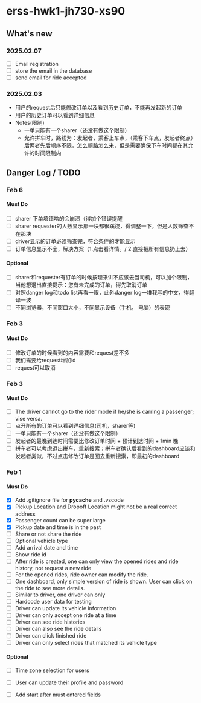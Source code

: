 # erss-hwk1-jh730-xs90

## What's new

### 2025.02.07

- [ ] Email registration
- [ ] store the email in the database
- [ ] send email for ride accepted

### 2025.02.03

- 用户的request后只能修改订单以及看到历史订单，不能再发起新的订单
- 用户的历史订单可以看到详细信息
- Notes(限制)
    - 一单只能有一个sharer（还没有做这个限制）
    - 允许拼车时，路线为：发起者，乘客上车点，（乘客下车点，发起者终点）后两者先后顺序不限，怎么顺路怎么来，但是需要确保下车时间都在其允许的时间限制内

## Danger Log / TODO

### Feb 6

#### Must Do
- [ ] sharer 下单填错啥的会崩溃（得加个错误提醒
- [ ] sharer requester的人数显示那一块都很蹊跷，得调整一下，但是人数筛查不在那块
- [ ] driver显示的订单必须筛查完，符合条件的才能显示
- [ ] 订单信息显示不全，解决方案（1.点击看详情。/ 2.直接把所有信息扔上去）

#### Optional

- [ ] sharer和requester有订单的时候按理来讲不应该去当司机，可以加个限制，当他想退出直接提示：您有未完成的订单，得先取消订单
- [ ] 对照danger log和todo list再看一眼，此外danger log一堆我写的中文，得翻译一波
- [ ] 不同浏览器，不同窗口大小，不同显示设备（手机， 电脑）的表现

### Feb 3

#### Must Do

- [ ] 修改订单的时候看到的内容需要和request差不多
- [ ] 我们需要给request增加id
- [ ] request可以取消

### Feb 3

#### Must Do

- [ ] The driver cannot go to the rider mode if he/she is carring a passenger; vise versa.
- [ ] 点开所有的订单可以看到详细信息(司机，sharer等)
- [ ] 一单只能有一个sharer（还没有做这个限制）
- [ ] 发起者的最晚到达时间需要比修改订单时间 + 预计到达时间 + 1min 晚
- [ ] 拼车者可以考虑退出拼车，重新搜索；拼车者确认后看到的dashboard应该和发起者类似，不过点击修改订单是回去重新搜索，即最初的dashboard

### Feb 1

#### Must Do

- [X] Add .gitignore file for __pycache__ and .vscode
- [X] Pickup Location and Dropoff Location might not be a real correct address
- [X] Passenger count can be super large
- [X] Pickup date and time is in the past
- [ ] Share or not share the ride
- [ ] Optional vehicle type
- [ ] Add arrival date and time
- [ ] Show ride id
- [ ] After ride is created, one can only view the opened rides and ride history, not request a new ride
- [ ] For the opened rides, ride owner can modify the ride.
- [ ] One dashboard, only simple version of ride is shown. User can click on the ride to see more details.
- [ ] Similar to driver, one driver can only
- [ ] Hardcode user data for testing
- [ ] Driver can update its vehicle information
- [ ] Driver can only accept one ride at a time
- [ ] Driver can see ride histories
- [ ] Driver can also see the ride details
- [ ] Driver can click finished ride
- [ ] Driver can only select rides that matched its vehicle type

#### Optional

- [ ] Time zone selection for users
- [ ] User can update their profile and password
- [ ] Add start after must entered fields



